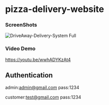 # pizza-delivery-website

### ScreenShots
![DriveAway-Delivery-System Full](https://user-images.githubusercontent.com/62154790/220108548-eba2a00b-f15e-49b8-a085-cec4086f61f0.png)

### Video Demo
https://youtu.be/wwhADYKzAt4

## Authentication

admin:admin@gmail.com
pass:1234

customer:test@gmail.com
pass:1234
